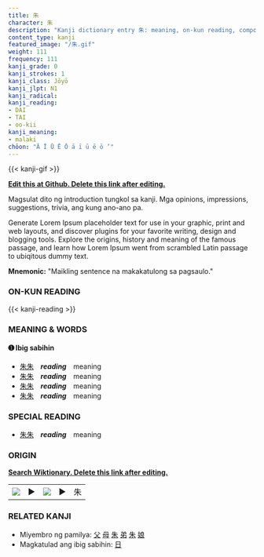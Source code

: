 ```yaml
---
title: 朱
character: 朱
description: "Kanji dictionary entry 朱: meaning, on-kun reading, compounds, origin, related kanji"
content_type: kanji
featured_image: "/朱.gif"
weight: 111
frequency: 111
kanji_grade: 0
kanji_strokes: 1
kanji_class: Jōyō
kanji_jlpt: N1
kanji_radical: 
kanji_reading: 
- DAI
- TAI
- oo-kii
kanji_meaning:
- malaki
chōon: "Ā Ī Ū Ē Ō ā ī ū ē ō ’"
---
```

[//]: # (Don't edit the line below. Kanji animated GIF code is automatically generated.)
{{< kanji-gif >}}

[//]: # (Edit below this line.)

**[Edit this at Github. Delete this link after editing.](https://github.com/tim0g/tim/tree/main/content/kanji/朱/index.md)**

Magsulat dito ng introduction tungkol sa kanji. Mga opinions, impressions, suggestions, trivia, ang kung ano-ano pa.

Generate Lorem Ipsum placeholder text for use in your graphic, print and web layouts, and discover plugins for your favorite writing, design and blogging tools. Explore the origins, history and meaning of the famous passage, and learn how Lorem Ipsum went from scrambled Latin passage to ubiqitous dummy text.
 
**Mnemonic:** "Maikling sentence na makakatulong sa pagsaulo."

### ON-KUN READING

[//]: # (Don't edit the line below. ON-KUN READING code is automatically generated.)
{{< kanji-reading >}}

### MEANING & WORDS

#### ➊ **Ibig sabihin**
  - [朱](../朱)[朱](../朱)　***reading***　meaning
  - [朱](../朱)[朱](../朱)　***reading***　meaning
  - [朱](../朱)[朱](../朱)　***reading***　meaning
  - [朱](../朱)[朱](../朱)　***reading***　meaning

### SPECIAL READING
  - [朱](../朱)[朱](../朱)　***reading***　meaning

### ORIGIN

**[Search Wiktionary. Delete this link after editing.](https://wiktionary.org/wiki/朱)**
<table class="kanji-table"><tr><td>
<img src="60px-朱-bronze.svg.png">
</td><td>▶</td><td>
<img src="60px-朱-oracle.svg.png">
</td><td>▶</td>
<td class="kanji-origin">朱</td>
</tr></table>

### RELATED KANJI
- Miyembro ng pamilya: [父](../父) [母](../母) [朱](../朱) [弟](../弟) [朱](../朱) [娘](../娘)
- Magkatulad ang ibig sabihin: [日](../日)
